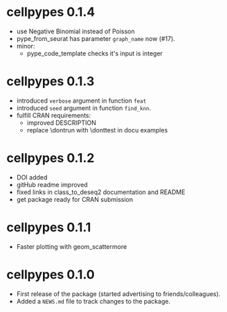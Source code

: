 # cellpypes 0.1.4

* use Negative Binomial instead of Poisson
* pype_from_seurat has parameter `graph_name` now (#17). 
* minor:
  - pype_code_template checks it's input is integer


# cellpypes 0.1.3

* introduced `verbose` argument in function `feat`
* introduced `seed` argument in function `find_knn`. 
* fulfill CRAN requirements:
  - improved DESCRIPTION
  - replace \dontrun with \donttest in docu examples

# cellpypes 0.1.2

* DOI added
* gitHub readme improved
* fixed links in class_to_deseq2 documentation and README
* get package ready for CRAN submission

# cellpypes 0.1.1

* Faster plotting with geom_scattermore


# cellpypes 0.1.0

* First release of the package (started advertising to friends/colleagues).
* Added a `NEWS.md` file to track changes to the package.



